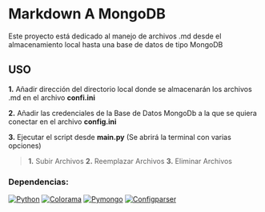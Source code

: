 # Markdown A MongoDB
Este proyecto está dedicado al manejo de archivos .md desde el almacenamiento local hasta una base de datos de tipo MongoDB

## **USO**
 **1.** Añadir dirección del directorio local donde se almacenarán los archivos .md en el archivo **confi.ini**
 
 **2.** Añadir las credenciales de la Base de Datos MongoDb a la que se quiera conectar en el archivo **config.ini**
 
 **3.** Ejecutar el script desde **main.py** (Se abrirá la terminal con varias opciones)
   > **1.** Subir Archivos **2.** Reemplazar Archivos **3.** Eliminar Archivos
### Dependencias:
[![Python](https://img.shields.io/badge/Python-3.11+-yellow?style=for-the-badge&logo=python&logoColor=white&labelColor=101010)](https://python.org)
[![Colorama](https://img.shields.io/badge/Colorama-0.4.6+-5646ED?style=for-the-badge&logo=colorama&logoColor=white&labelColor=101010)](https://pypi.org/project/colorama/)
[![Pymongo](https://img.shields.io/badge/Pymongo-3.11.3+-5646ED?style=for-the-badge&logo=pymongo&logoColor=white&labelColor=101010)](https://pymongo.readthedocs.io/en/stable/)
[![Configparser](https://img.shields.io/badge/Configparser-5.0.2+-5646ED?style=for-the-badge&logo=configparser&logoColor=white&labelColor=101010)](https://docs.python.org/3/library/configparser.html)
